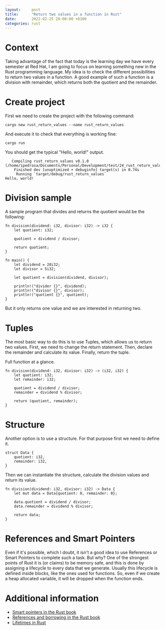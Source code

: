```yaml
---
layout:     post
title:      "Return two values in a function in Rust"
date:       2022-02-25 20:00:00 +0100
categories: rust
---
```


# Context

Taking advantage of the fact that today is the learning day we have every semester at Red Hat, I am going to focus on learning something new in the Rust programming language. My idea is to check the different possibilities to return two values in a function. A good example of such a function is a division with remainder, which returns both the quotient and the remainder.

# Create project

First we need to create the project with the following command:

```
cargo new rust_return_values --name rust_return_values
```

And execute it to check that everything is working fine:

```
cargo run
```

You should get the typical "Hello, world!" output.

```
   Compiling rust_return_values v0.1.0 (/home/ipedrosa/Documents/Personal/Development/test/24_rust_return_values)
    Finished dev [unoptimized + debuginfo] target(s) in 0.74s
     Running `target/debug/rust_return_values`
Hello, world!
```

# Division sample

A sample program that divides and returns the quotient would be the following:

```
fn division(dividend: i32, divisor: i32) -> i32 {
    let quotient: i32;

    quotient = dividend / divisor;

    return quotient;
}

fn main() {
    let dividend = 20i32;
    let divisor = 5i32;

    let quotient = division(dividend, divisor);

    println!("divider {}", dividend);
    println!("divisor {}", divisor);
    println!("quotient {}", quotient);
}
```

But it only returns one value and we are interested in returning two.

# Tuples

The most basic way to do this is to use Tuples, which allows us to return two values. First, we need to change the return statement. Then, declare the remainder and calculate its value. Finally, return the tuple.

Full function at a glance.

```
fn division(dividend: i32, divisor: i32) -> (i32, i32) {
    let quotient: i32;
    let remainder: i32;

    quotient = dividend / divisor;
    remainder = dividend % divisor;

    return (quotient, remainder);
}
```

# Structure

Another option is to use a structure. For that purpose first we need to define it.

```
struct Data {
    quotient: i32,
    remainder: i32,
}
```

Then we can instantiate the structure, calculate the division values and return its value.

```
fn division(dividend: i32, divisor: i32) -> Data {
    let mut data = Data{quotient: 0, remainder: 0};

    data.quotient = dividend / divisor;
    data.remainder = dividend % divisor;

    return data;
}
```

# References and Smart Pointers

Even if it's possible, which I doubt, it isn't a good idea to use References or Smart Pointers to complete such a task. But why? One of the strongest points of Rust it is (or claims) to be memory safe, and this is done by assigning a lifecycle to every data that we generate. Usually this lifecycle is defined inside blocks, like the ones used for functions. So, even if we create a heap allocated variable, it will be dropped when the function ends.

# Additional information
* [Smart pointers in the Rust book](https://doc.rust-lang.org/book/ch15-00-smart-pointers.html)
* [References and borrowing in the Rust book](https://doc.rust-lang.org/book/ch04-02-references-and-borrowing.html)
* [Lifetimes in Rust](https://blog.thoughtram.io/lifetimes-in-rust/)
